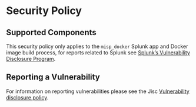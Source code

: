 <!--
SPDX-FileCopyrightText: 2023 Jisc Services Limited
SPDX-FileContributor: Joe Pitt

SPDX-License-Identifier: GPL-3.0-only
-->
# Security Policy

## Supported Components

This security policy only applies to the `misp_docker` Splunk app and Docker image build process, for reports related to
Splunk see [Splunk’s Vulnerability Disclosure Program](https://advisory.splunk.com/report).

## Reporting a Vulnerability

For information on reporting vulnerabilities please see the Jisc 
[Vulnerability disclosure policy](https://beta.jisc.ac.uk/about-us/vulnerability-disclosure-policy).
